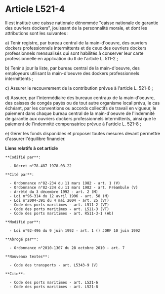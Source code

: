 # Article L521-4

Il est institué une caisse nationale dénommée "caisse nationale de garantie des ouvriers dockers", jouissant de la
personnalité morale, et dont les attributions sont les suivantes :

a) Tenir registre, par bureau central de la main-d'oeuvre, des ouvriers dockers professionnels intermittents et de ceux des
ouvriers dockers professionnels mensualisés qui sont habilités à conserver leur carte professionnelle en application du II de
l'article L. 511-2 ;

b) Tenir à jour la liste, par bureau central de la main-d'oeuvre, des employeurs utilisant la main-d'oeuvre des dockers
professionnels intermittents ;

c) Assurer le recouvrement de la contribution prévue à l'article L. 521-6 ;

d) Assurer, par l'intermédiaire des bureaux centraux de la main-d'oeuvre, des caisses de congés payés ou de tout autre
organisme local prévu, le cas échéant, par les conventions ou accords collectifs de travail en vigueur, le paiement dans
chaque bureau central de la main-d'oeuvre de l'indemnité de garantie aux ouvriers dockers professionnels intermittents, ainsi
que le paiement de l'indemnité compensatrice prévue à l'article L. 521-8 ;

e) Gérer les fonds disponibles et proposer toutes mesures devant permettre d'assurer l'équilibre financier.

**Liens relatifs à cet article**

	**Codifié par**:

	  - Décret n°78-487 1978-03-22

	**Cité par**:

	  - Ordonnance n°82-234 du 11 mars 1982 - art. 1 (V)
	  - Ordonnance n°82-234 du 11 mars 1982 - art. Préambule (V)
	  - Arrêté du 3 décembre 1992 - art. 2 (M)
	  - Loi n°96-314 du 12 avril 1996 - art. 58 (M)
	  - Loi n°2004-391 du 4 mai 2004 - art. 25 (VT)
	  - Code des ports maritimes - art. L511-2 (VT)
	  - Code des ports maritimes - art. L511-3 (VT)
	  - Code des ports maritimes - art. R511-3-1 (Ab)

	**Modifié par**:

	  - Loi n°92-496 du 9 juin 1992 - art. 1 () JORF 10 juin 1992

	**Abrogé par**:

	  - Ordonnance n°2010-1307 du 28 octobre 2010 - art. 7

	**Nouveaux textes**:

	  - Code des transports - art. L5343-9 (V)

	**Cite**:

	  - Code des ports maritimes - art. L521-6
	  - Code des ports maritimes - art. L521-8
